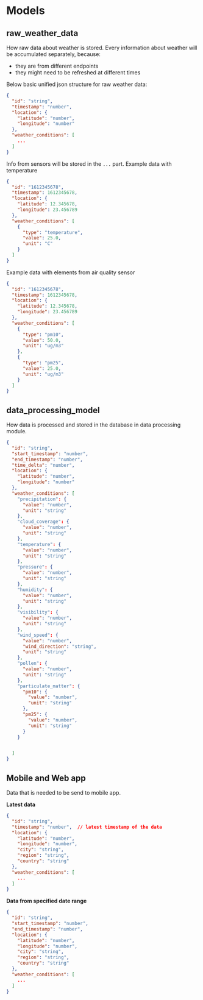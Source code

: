 # Models

## raw_weather_data
How raw data about weather is stored.
Every information about weather will be accumulated separately, because:
 - they are from different endpoints
 - they might need to be refreshed at different times

Below basic unified json structure for raw weather data:
```json
{
  "id": "string",
  "timestamp": "number",
  "location": {
    "latitude": "number",
    "longitude": "number"
  },
  "weather_conditions": [
    ...
  ]
}
```
Info from  sensors will be stored in the `...` part.
Example data with temperature
```json
{
  "id": "1612345678",
  "timestamp": 1612345678,
  "location": {
    "latitude": 12.345678,
    "longitude": 23.456789
  },
  "weather_conditions": [
    {
      "type": "temperature",
      "value": 25.0,
      "unit": "C"
    }
  ]
}
```
Example data with elements from air quality sensor
```json
{
  "id": "1612345678",
  "timestamp": 1612345678,
  "location": {
    "latitude": 12.345678,
    "longitude": 23.456789
  },
  "weather_conditions": [
    {
      "type": "pm10",
      "value": 50.0,
      "unit": "ug/m3"
    },
    {
      "type": "pm25",
      "value": 25.0,
      "unit": "ug/m3"
    }
  ]
}
```

## data_processing_model
How data is processed and stored in the database in data processing module.

```json
{
  "id": "string",
  "start_timestamp": "number",
  "end_timestamp": "number",
  "time_delta": "number",
  "location": {
    "latitude": "number",
    "longitude": "number"
  },
  "weather_conditions": [
    "precipitation": {
      "value": "number",
      "unit": "string"
    },
    "cloud_coverage": {
      "value": "number",
      "unit": "string"
    },
    "temperature": {
      "value": "number",
      "unit": "string"
    },
    "pressure": {
      "value": "number",
      "unit": "string"
    },
    "humidity": {
      "value": "number",
      "unit": "string"
    },
    "visibility": {
      "value": "number",
      "unit": "string"
    },
    "wind_speed": {
      "value": "number",
      "wind_direction": "string",
      "unit": "string"
    },
    "pollen": {
      "value": "number",
      "unit": "string"
    },
    "particulate_matter": {
      "pm10": {
        "value": "number",
        "unit": "string"
      },
      "pm25": {
        "value": "number",
        "unit": "string"
      }
    }


  ]
}
```

## Mobile and Web app
Data that is needed to be send to mobile app.

**Latest data**
```json
{
  "id": "string",
  "timestamp": "number",  // latest timestamp of the data
  "location": {
    "latitude": "number",
    "longitude": "number",
    "city": "string",
    "region": "string",
    "country": "string"
  },
  "weather_conditions": [
    ...
  ]
}
```
**Data from specified date range**
```json
{
  "id": "string",
  "start_timestamp": "number",
  "end_timestamp": "number",
  "location": {
    "latitude": "number",
    "longitude": "number",
    "city": "string",
    "region": "string",
    "country": "string"
  },
  "weather_conditions": [
    ...
  ]
}
```



